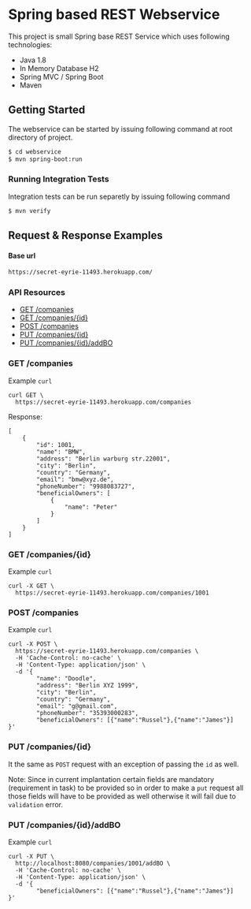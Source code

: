 # Spring based REST Webservice

This project is small Spring base REST Service which uses following technologies:

- Java 1.8
- In Memory Database H2
- Spring MVC / Spring Boot
- Maven

## Getting Started

The webservice can be started by issuing following command at root directory of project.

```sh
$ cd webservice
$ mvn spring-boot:run
```

### Running Integration Tests

Integration tests can be run separetly by issuing following command

```sh
$ mvn verify
```
## Request & Response Examples
#### Base url
```sh
https://secret-eyrie-11493.herokuapp.com/
```
### API Resources


- [GET /companies](#get_companies)
- [GET /companies/{id}](#get_companiesid)
- [POST /companies](#post_companies)
- [PUT /companies/{id}](#put_companiesid)
- [PUT /companies/{id}/addBO](#put_addBeneficialOwner)

### GET /companies
Example `curl`
```
curl GET \
  https://secret-eyrie-11493.herokuapp.com/companies
```
Response:
```
[
    {
        "id": 1001,
        "name": "BMW",
        "address": "Berlin warburg str.22001",
        "city": "Berlin",
        "country": "Germany",
        "email": "bmw@xyz.de",
        "phoneNumber": "9988083727",
        "beneficialOwners": [
            {
                "name": "Peter"
            }
        ]
    }
]
```

### GET /companies/{id}
Example `curl`
```
curl -X GET \
  https://secret-eyrie-11493.herokuapp.com/companies/1001
```

### POST /companies
Example `curl`
```
curl -X POST \
  https://secret-eyrie-11493.herokuapp.com/companies \
  -H 'Cache-Control: no-cache' \
  -H 'Content-Type: application/json' \
  -d '{
        "name": "Doodle",
        "address": "Berlin XYZ 1999",
        "city": "Berlin",
        "country": "Germany",
        "email": "g@gmail.com",
        "phoneNumber": "35393000283",
        "beneficialOwners": [{"name":"Russel"},{"name":"James"}]
}'
```
### PUT /companies/{id}
It the same as `POST` request with an exception of passing the `id` as well.

Note: Since in current implantation certain fields are mandatory (requirement in task) to be provided so in order to make a `put` request all those fields will have to be provided as well otherwise it will fail due to `validation` error.

### PUT /companies/{id}/addBO
Example `curl`
```
curl -X PUT \
  http://localhost:8080/companies/1001/addBO \
  -H 'Cache-Control: no-cache' \
  -H 'Content-Type: application/json' \
  -d '{
        "beneficialOwners": [{"name":"Russel"},{"name":"James"}]
}'
```

